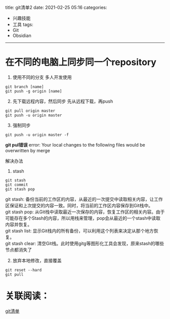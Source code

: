 title: git清单2
date: 2021-02-25 05:16
categories:
- 兴趣技能
- 工具
tags:
- Git
- Obsidian
---

# 在不同的电脑上同步同一个repository
1. 使用不同的分支
多人开发使用
```
git branch [name]
git push -g origin [name]
```


2. 先下载远程内容，然后同步
先从远程下载，再push
```
git pull origin master
git push -u origin master
```

3. 强制同步
```
git push -u origin master -f
```

<!---more--->
 **git pul错误**
 error: Your local changes to the following files would be overwritten by merge
 
 解决办法

1. stash
```
git stash
git commit 
git stash pop
```

git stash: 备份当前的工作区的内容，从最近的一次提交中读取相关内容，让工作区保证和上次提交的内容一致。同时，将当前的工作区内容保存到Git栈中。  
git stash pop: 从Git栈中读取最近一次保存的内容，恢复工作区的相关内容。由于可能存在多个Stash的内容，所以用栈来管理，pop会从最近的一个stash中读取内容并恢复。  
git stash list: 显示Git栈内的所有备份，可以利用这个列表来决定从那个地方恢复。  
git stash clear: 清空Git栈。此时使用gitg等图形化工具会发现，原来stash的哪些节点都消失了

2. 放弃本地修改，直接覆盖
```
git reset --hard
git pull
```

# 关联阅读：
[git清单](https://liheyuting.github.io/2018/09/28/2018/180928git%E6%B8%85%E5%8D%95/)